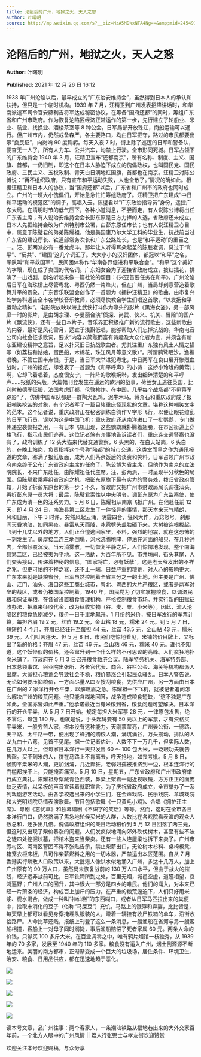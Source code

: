 ```yaml
---
title: 沦陷后的广州，地狱之火，天人之怒
author: 叶曙明
source: http://mp.weixin.qq.com/s?__biz=MzA5MDkxNTA4Ng==&amp;mid=2454911838&amp;idx=1&amp;sn=3de813482b0018d1b266de3574ddfd20&amp;chksm=87a2333fb0d5ba29b50f35b96671a1e74e1564770457bd46e8e5d7852f94f60ca66446f5505b#rd
---
```


# 沦陷后的广州，地狱之火，天人之怒

**Author:** 叶曙明

**Published:** 2021 年 12 月 26 日 16:12

1938 年广州沦陷以后，最早成立的“广东治安维持会”，虽然得到日本人的承认和扶持，但只是一个临时机构。1939 年 7 月，汪精卫到广州发表招降讲话时，和华南派遣军司令官安藤利吉将军达成秘密协议，在筹备“国府还都”的同时，筹组广东省和广州市政府。作为恢复沦陷区经济正常运作的第一步，先行建立了轮船业、米业、航业、找换业、酒楼茶室等 8 种公会。日军局部开放珠江，商船运输可以通行。但广州市内，仍然戒备森严，各主要路口，均由日军把守，路过的市民都要出示“良民证”，向岗哨 90 度鞠躬。每天入夜 7 时，街上除了巡逻的日军和警备队，便杳无一人了，所有人力车、公共汽车，均禁止行驶。全市形同死城。日军占领下的广东维持会 1940 年 3 月，汪精卫宣布“还都南京”，所有名称、制度、主义、国旗、首都，一仍旧制，即这个在日本人胁迫下成立的傀儡政权，也叫国民党、国民政府、三民主义、五权政制、青天白日满地红国旗，首都也在南京。汪精卫对陈公博说：“再不组织政府，只有宣布和平运动失败，人也全散了。”情况的确如此。根据汪精卫和日本人的协议，当“国府还都”以后，广东省和广州市的政府也同时成立。广州的一班大小傀儡们，开始急急忙忙筹组政府了。汪精卫把广东建成“中日和平运动的模范区”的调子，高唱入云。陈璧君以“广东政治指导员”身份，遥控广东大局。在清明时节的低气压下，各种小道消息，不胫而走，有人说陈公博将出任广东省主席；有人说治安维持会会长彭东原是日方力捧的人选，省政府还未成立，日本人先把维持会改为广州特别市公署，由彭东原任市长；也有人说汪精卫心目中，属意于陈璧君的弟弟陈耀祖，他是美国康乃尔大学工科的毕业生，抗战前当过广东省的建设厅长、铁道部常务次长和广东公路处长，也是“和平运动”的重臣之一。汪、彭两派必有一番龙虎斗。那年让人听得耳朵起茧的陈腔老调，莫过于“和平”、“反共”、“建国”这几个词汇了。大大小小的汉奸团体，都冠以“和平”之名，军队叫“和平救国军”，民间团体称作“华南各界促进和平联合会”。“和平”这个美好的字眼，现在成了卖国的代名词。广东妇女会为了迎接省政府成立，披红插花，排演了一出戏剧，剧名听起来像一篇社论的题目：《兴亚首要任务在和平》。广州沦陷后日军在海珠桥上尽管粤北、粤西仍然一片烽火，但在广州，当局却刻意营造着歌舞升平的景象。广东音乐联盟会创作了一首题为《拥护汪精卫》的歌曲，由市复兴处学务科通告全市各学校音乐教师，必须尽快教会学生们唱这首歌，“以发扬和平运动之精神”。电影院放映以海上武侠打斗作为喙头的影片《黑海女盗》，另一部风靡一时的影片，是由胡宗理、李曼丽合演“侦探、尚武、侠义、机关、冒险”的国产片《飘流侠》，还有一些日本片子。音乐界正积极推广新的流行歌曲，这些新歌曲的内容，最好是风花雪月，适宜于浅斟低唱，能够帮助人们忘掉抗战的。华南电音公司向社会征求歌词，要求“内容以简赅而富有诗趣及大众化者为宜，并须含有新东亚建设精神之意旨，足以扑灭旧日抗战歌曲者。尤其注重广东独有风土人情之描写（如荔枝和姑娘，蛋民船，木棉花，珠江风月等意义歌）”。所谓鸥鹭眠沙，渔樵唱晚，不管亡国半点恨。于是，当日军大举进犯粤北，中日两军在良口展开惨烈血战时，广州的报纸，却发表了一首题为《和平呼声》的小诗：这娇小玲珑的黄莺儿啊，它却飞着唱着，态度很安宁，一阵阵的歌喉婉啭，发出细碎清楚的和平呼声……报纸的头版，大篇幅刊登发生在遥远的欧洲的战事，荷兰女王逃往英国，比利时被德军征服，法国考虑迁都，伦敦挨炸。在中国，几乎每个战场都“不见蒋军踪影”了，仿佛中国军队都是一群陶犬瓦鸡，泥牛木马。蒋介石和重庆政府成了报纸嘲笑挖苦的对象，有个记者写了一篇目睹重庆怪现状的文章，堪称这种嘲笑文字的范本。这个记者说，重庆政府正在秘密训练白鸽作Ｖ字形飞行，以便让眼花缭乱的日军飞行员，误以为这是中国飞机；重庆政府还从南洋进口了一批鹦鹉，专门做传递空袭警报之用，一有日本飞机出现，这些鹦鹉就扑腾着翅膀，在市区街道上穿梭飞行，指示市民们逃避。这位记者煞有介事地告诉读者们，重庆连交通警察也没有了，政府训练了 12 头大猫来代替交通警察，6 头黑的，在白天站岗，6 头白的，在晚上站岗，负责指挥这个号称“陪都”的城市交通。这类堂而皇之作为通讯报道的文章，塞满了报纸版面，成为人们茶余饭后的谈资和笑料。日军占领广州市政府南京终于公布广东省政府主席的任命了，陈公博为省主席，但他作为南京的立法院院长，不来广东赴任，由陈耀祖任代主席。汪、彭两派，一时呈现平分秋色的局面。但陈璧君乘筹组省政府之机，把彭东原旗下最有实力的警务处，拨归省政府管辖，开始了拆彭东原台的第一步；不久，省政府又把广州市财政局局长调往汕头，再折彭东原一员大将；最后，陈璧君索性以中央明令，调彭东原为广东监察使，使广东成为清一色的汪系势力。5 月 6 日，陈耀祖从南京飞抵广州。在他赴任前 12 天，即 4 月 24 日，南海县第二区发生了一件怪异的事情，那天本来天气晴朗，风和日丽，下午 3 时许，突然风起云涌，阴霾四合，狂风大作，万窍怒号，刹那间天昏地暗，如同黑夜。暴雷从天而降，冰雹劈头盖脸砸下来，大树被连根拔起，飞到十几丈以外的地方。人们正仓惶逃回家里，不料，强烈的地震，就在这恐怖的一刻发生了。房屋接二连三地倒塌，河水沸腾咆哮，停泊在河面的船只，在几秒钟内，全部倾覆沉没。当云消雾散，一切恢复平静之后，人们惊愕地发现，整个南海县第二区，已经被夷为平地。这一浩劫，为百年所不见。市井坊间、街头巷尾，人们交头接耳，传递着神秘的信息，“国家将亡，必有妖孽”，这是老天爷发出的不祥之兆。但更可怕的不祥之兆，还不止一端，日益严重的粮荒，对人心的影响更大。广东本来就是缺粮省份，日军虽然控制着全省三分之一的土地，但主要是广州、佛山、江门、汕头、海口这些工商业城市，粤北、粤西的大片产粮区，或者是两军对垒的战区，或者仍被国军控制着。1940 年，国民党为了切实掌握粮食，以调济民粮和保证军粮，在各省设置粮食管理机构，严格控制粮食市场。并实行新的田赋征收办法，把原来征收代金，改为征收实物（谷、麦、粟、小米等）。因此，流入沦陷区的粮食急剧减少，粮价一日千里地飙升。1 月份的米价，按日军发行的军票计算，每担齐眉 19.2 元，丝苗 19.2 元，金山粘 18 元，糯米 24 元。到 5 月 7 日，短短的 4 个月，齐眉已经狂升至每担 44 元，丝苗 43.5 元，金山粘 43 元，糯米 39 元。人们叫苦连天。但 5 月 8 日，市民们吃惊地看见，米铺的价目牌上，又标出了新的价格：齐眉 47 元，丝苗 46 元，金山粘 46 元，糯米 40 元。谁也不知道，这个妖怪似的价格，还会窜升到一个什么样的不可思议的高峰。人们疯狂地扑向米铺了。市政府在 5 月 3 日召开粮食救济会议。陆军特务机关、海军特务部、日本总领事馆、兴亚院出张所、各长官代表、商会、谷栏公会、海关等机构都派人出席。大家担心粮荒会导致社会不稳，粮价暴涨会引起民众骚乱。日本人警告说，无论如何要压抑粮价，一方面尽量从四乡搜刮粮食，先供应广州，另一方面由日本在广州的 7 家洋行开仓平粜，以解燃眉之急。陈耀祖一下飞机，就被记者追问怎么解决广州的粮荒问题。他只能含糊地回答，战争造成粮食短缺，“这不独是广东如此，全国亦皆如此严重。”他承诺最近当有米粮到省，粮食问题可望解决。日本洋行的开仓平粜，从 5 月 7 日开始。规定每担大米军票 28 元，一律原包发售，绝不零沽，每包 180 斤。也就是说，手头起码要有 50 元以上的军票，才有资格买平粜米，一般穷苦人家，根本没有这种能力。天刚蒙蒙亮，广州晏公街、一德路、天平路、太平路一带，便出现了蜂拥的购粮人潮，满坑满谷，万头攒动，排队的人龙九曲十八弯，见首不见尾。据一位记者估计，人数不下一万几千，但实际人数，在几万人以上。但每家日本洋行一天只发售 60 ～ 100 包大米，一眨眼功夫就告售罄。买不到米的人，挤在马路上不肯离去，呼天抢地，如丧考妣。5 月 8 日，候购平粜米的人潮，更加汹涌，几近癫狂。老弱妇孺被推挤到一边，根本连洋行的门槛都挨不上，只能掩面痛哭。5 月 10 日，星期五，广东省政府和广州市政府举行成立典礼。陈耀祖身穿藏青色西装，鼻梁上架着一副近视眼镜，方方正正的面庞缺乏表情，以呆板的声音宣读着就职宣言。为了庆祝省政府成立，全市举办了一系列戏剧游艺活动。由各学校选出来的小学生们，在金声戏院、民乐戏院、羊城戏院和大光明戏院尽情表演歌舞。节目包括歌舞《一只黄毛小鸡》、合唱《拥护汪主席》、粤剧《忘忧草》和独幕谐剧《不识字的笑话》等等。然而，这时在全市各日本洋行门口，仍然挤满了焦急地轮候买米的人群，人数比在各戏院看表演的观众人数总和，还多出几倍。傀儡政府组织的亲日活动粮价到 5 月 12 日回落了两三元，但这时又出现了柴价暴涨的问题。人们发疯似地涌向郊外砍伐树木，甚至有些不法之徒四处挖掘坟墓，把棺木盗来当柴卖。还有一些人连屋梁也拆下来卖了。广州市芳村区、河南区警团不得不张贴告示，禁止柴薪出口，无论树木杉料、桌椅板凳、箱笼衣柜床板，凡可作柴薪燃料之用的一切木器，严禁运出本区范围。自从 7 月香港实行疏散人口政策以来，大批港人像洪水似地涌入广州，多达十几万人，加上广州原有的 90 万人口，虽然尚未恢复战前的 130 万人口水平，但由于战火的摧残，经济远非战前可比，日军铁蹄所到之处，百里无烟，城邑空虚，道殣相望，哀鸿遍野；广州人口的回升，其中很大一部分是四乡的难民。他们的涌入，对本来已经一片萧条的经济，构成百上加斤的压力。在严重的粮荒逼迫下，人们只好用米浆、枧水混合，做成一种叫“神仙糕”的东西糊口，或者从日军马匹拉出来的粪便中，捡取未消化的豆子（俗称“马屎豆”）充饥。马路上的饿殍和弃婴，比比皆是，每天早上都可以看见身穿掩埋队服装的人，蹬着一辆挂有收尸铁箱的单车，沿街收拾路尸。人命比草还贱，报纸上刊登了这么一条消息，一艘渔船在省河与另一艘客船相撞，客船上一对母子同时溺毙，事后渔船赔偿了死者家属 60 元。两条人命的价钱，只够买 100 多斤大米。在百业凋零之中，唯有鸦片烟馆一枝独秀，从 1939 年的 70 多家，发展至 1940 年的 110 多家。粮食没有运入广州，烟土倒源源不断地运来。美丽的南方都市，正渐渐变成一个巨大的垃圾场，居住条件、环境卫生、治安、粮食、日用品供应，都在迅速地趋于恶化。

![](https://mmbiz.qpic.cn/mmbiz_jpg/PJWG74pLsMaiaFoTaiaANINL2VO6BOwfS3IV4UBtmj23QcD9MbexdePuUKu06A3VsziaFvoLZGFgR068xqcbPgT6g/640)

![](https://mmbiz.qpic.cn/mmbiz_jpg/PJWG74pLsMaiaFoTaiaANINL2VO6BOwfS31zAxPPEBbNKRy11DicnfABCTrb2OyPZmVhoxlYnZic0ag87aib35UclXg/640)

![](https://mmbiz.qpic.cn/mmbiz_png/PJWG74pLsMaiaFoTaiaANINL2VO6BOwfS3T1ibc36YvGmdmKic5lvYctVicxqAuOejQnqudrxCwJBiaics5GQ6icW5e7kw/640)

![](https://mmbiz.qpic.cn/mmbiz_jpg/PJWG74pLsMaiaFoTaiaANINL2VO6BOwfS3d8UvJerGV06eSlB8zQJ5KckeBdGakIIRaLoLibdLreTia7BVZlb997Ug/640)

![](https://mmbiz.qpic.cn/mmbiz_jpg/PJWG74pLsMaiaFoTaiaANINL2VO6BOwfS3vM5AIQicKibnVzDOHzNE4fdV8LGARGLfVnJ7TNBiaMky74AK4Q1djJSbg/640)

读本号文章，品广州往事：两个客家人，一条潮汕铁路从福地巷出来的大外交家百年前，一个北方人眼中的广州风情 || 荔人行张弼士与孝友街欢迎赞赏

欢迎关注本号欢迎赐稿，与众分享

